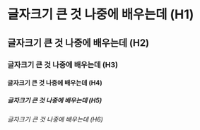 # 글자크기 큰 것 나중에 배우는데 (H1)
## 글자크기 큰 것 나중에 배우는데 (H2)
### 글자크기 큰 것 나중에 배우는데 (H3)
#### 글자크기 큰 것 나중에 배우는데 (H4)
##### 글자크기 큰 것 나중에 배우는데 (H5)
###### 글자크기 큰 것 나중에 배우는데 (H6)
